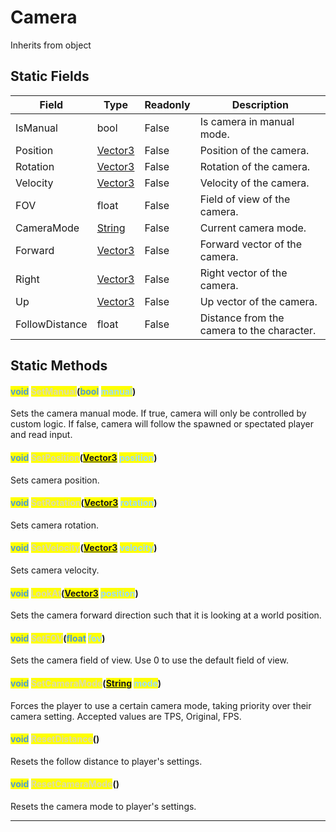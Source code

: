 # Camera
Inherits from object
## Static Fields
|Field|Type|Readonly|Description|
|---|---|---|---|
|IsManual|bool|False|Is camera in manual mode.|
|Position|[Vector3](../objects/Vector3.md)|False|Position of the camera.|
|Rotation|[Vector3](../objects/Vector3.md)|False|Rotation of the camera.|
|Velocity|[Vector3](../objects/Vector3.md)|False|Velocity of the camera.|
|FOV|float|False|Field of view of the camera.|
|CameraMode|[String](../static/String.md)|False|Current camera mode.|
|Forward|[Vector3](../objects/Vector3.md)|False|Forward vector of the camera.|
|Right|[Vector3](../objects/Vector3.md)|False|Right vector of the camera.|
|Up|[Vector3](../objects/Vector3.md)|False|Up vector of the camera.|
|FollowDistance|float|False|Distance from the camera to the character.|
## Static Methods
#### <mark style="color:#509cd4;">void</mark> <mark style="color:#dcdcaa;">SetManual</mark>(<mark style="color:#509cd4;">bool</mark> <mark style="color:#9cdcfe;">manual</mark>)
Sets the camera manual mode. If true, camera will only be controlled by custom logic. If false, camera will follow the spawned or spectated player and read input.
#### <mark style="color:#509cd4;">void</mark> <mark style="color:#dcdcaa;">SetPosition</mark>(<mark style="color:#509cd4;">[Vector3](../objects/Vector3.md)</mark> <mark style="color:#9cdcfe;">position</mark>)
Sets camera position.
#### <mark style="color:#509cd4;">void</mark> <mark style="color:#dcdcaa;">SetRotation</mark>(<mark style="color:#509cd4;">[Vector3](../objects/Vector3.md)</mark> <mark style="color:#9cdcfe;">rotation</mark>)
Sets camera rotation.
#### <mark style="color:#509cd4;">void</mark> <mark style="color:#dcdcaa;">SetVelocity</mark>(<mark style="color:#509cd4;">[Vector3](../objects/Vector3.md)</mark> <mark style="color:#9cdcfe;">velocity</mark>)
Sets camera velocity.
#### <mark style="color:#509cd4;">void</mark> <mark style="color:#dcdcaa;">LookAt</mark>(<mark style="color:#509cd4;">[Vector3](../objects/Vector3.md)</mark> <mark style="color:#9cdcfe;">position</mark>)
Sets the camera forward direction such that it is looking at a world position.
#### <mark style="color:#509cd4;">void</mark> <mark style="color:#dcdcaa;">SetFOV</mark>(<mark style="color:#509cd4;">float</mark> <mark style="color:#9cdcfe;">fov</mark>)
Sets the camera field of view. Use 0 to use the default field of view.
#### <mark style="color:#509cd4;">void</mark> <mark style="color:#dcdcaa;">SetCameraMode</mark>(<mark style="color:#509cd4;">[String](../static/String.md)</mark> <mark style="color:#9cdcfe;">mode</mark>)
Forces the player to use a certain camera mode, taking priority over their camera setting. Accepted values are TPS, Original, FPS.
#### <mark style="color:#509cd4;">void</mark> <mark style="color:#dcdcaa;">ResetDistance</mark>()
Resets the follow distance to player's settings.
#### <mark style="color:#509cd4;">void</mark> <mark style="color:#dcdcaa;">ResetCameraMode</mark>()
Resets the camera mode to player's settings.

---

